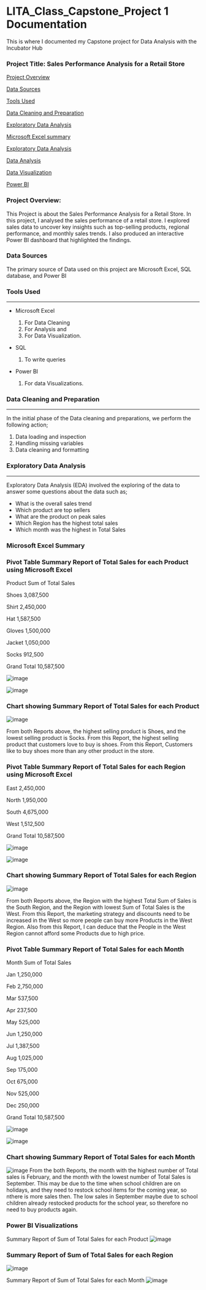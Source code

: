 
# LITA_Class_Capstone_Project 1 Documentation
This is where I documented my Capstone project for Data Analysis with the Incubator Hub
### Project Title: Sales Performance Analysis for a Retail Store

[Project Overview](#project-overview)

[Data Sources](#data-sources)

[Tools Used](#tools-used)

[Data Cleaning and Preparation](#data-cleaning-and-preparation)

[Exploratory Data Analysis](#exploratory-data-analysis)

[Microsoft Excel summary](#microsoft-excel-summary)

[Exploratory Data Analysis](#exploratory-data-analysis)

[Data Analysis](#data-analysis)

[Data Visualization](#data-visualization)

[Power BI](#power-BI)






### Project Overview: 
This Project is about the Sales Performance Analysis for a Retail Store.
In this project, I analysed the sales performance of a retail store.
I explored sales data to uncover key insights such as top-selling products, regional
performance, and monthly sales trends. I also produced an interactive Power BI
dashboard that highlighted the findings.


### Data Sources
The primary source of Data used on this project are Microsoft Excel, SQL database, and Power BI



### Tools Used
---
- Microsoft Excel 
   1. For Data Cleaning
   2. For Analysis and
   3. For Data Visualization.

- SQL
   1. To write queries

- Power BI
  1. For data Visualizations.


### Data Cleaning and Preparation
---
In the initial phase of the Data cleaning and preparations, we perform the following action;
1. Data loading and inspection
2. Handling missing variables
3. Data cleaning and formatting

  ### Exploratory Data Analysis
---
Exploratory Data Analysis (EDA) involved the exploring of the data to answer some questions about the data such as;
- What is the overall sales trend
- Which product are top sellers
- What are the product on peak sales
- Which Region has the highest total sales
- Which month was the highest in Total Sales




### Microsoft Excel Summary
### Pivot Table Summary Report of Total Sales for each Product using Microsoft Excel

Product	 Sum of Total Sales 

Shoes	 3,087,500 

Shirt	 2,450,000 

Hat	 1,587,500 

Gloves	 1,500,000 

Jacket	 1,050,000 

Socks	 912,500 

Grand Total	 10,587,500 

![image](https://github.com/user-attachments/assets/0c46a85f-36d9-43e1-a87a-dbceb59734df)

![image](https://github.com/user-attachments/assets/21fa53e7-5016-42a1-84da-d727f5792de3)


### Chart showing Summary Report of Total Sales for each Product
![image](https://github.com/user-attachments/assets/6534d53d-0756-470c-97f5-450b316a1919)

From both Reports above, the highest selling product is Shoes, and the lowest selling product is Socks.
From this Report, the highest selling product that customers love to buy is shoes.
From this Report, Customers like to buy shoes more than any other product in the store.


### Pivot Table Summary Report of Total Sales for each Region using Microsoft Excel

East	 2,450,000 

North	 1,950,000 

South	 4,675,000 

West	 1,512,500 

Grand Total	 10,587,500 


![image](https://github.com/user-attachments/assets/863a0b3d-307a-4ddb-8602-4a848391d209)


![image](https://github.com/user-attachments/assets/236030c6-57bb-4382-9208-56fe55840c6e)


### Chart showing Summary Report of Total Sales for each Region
![image](https://github.com/user-attachments/assets/3c5c1f29-019e-46a3-8176-61093c47d8ff)

From both Reports above, the Region with the highest Total Sum of Sales is the South Region, and the Region with lowest Sum of Total Sales is the West.
From this Report, the marketing strategy and discounts need to be increased in the West so more people can buy more Products in the West Region.
Also from this Report, I can deduce that the People in the West Region cannot afford some Products due to high price.


### Pivot Table Summary Report of Total Sales for each Month
Month	 Sum of Total Sales 

Jan	 1,250,000 

Feb	 2,750,000 

Mar	 537,500 

Apr	 237,500 

May	 525,000 

Jun	 1,250,000 

Jul	 1,387,500 

Aug	 1,025,000 

Sep	 175,000 

Oct	 675,000 

Nov	 525,000 

Dec	 250,000 

Grand Total	 10,587,500 



![image](https://github.com/user-attachments/assets/8a997d4c-23fa-4097-a2b2-17cde9751cb3)


![image](https://github.com/user-attachments/assets/210051fd-e89f-4882-a382-a1e1cc9eb96f)



### Chart showing Summary Report of Total Sales for each Month
![image](https://github.com/user-attachments/assets/0174f649-0062-4d3c-a160-3ec7edd5a7c1)
From the both Reports, the month with the highest number of Total sales is February, and the month with the lowest number of Total Sales is September.
This may be due to the time when school children are on holidays, and they need to restock school items for the coming year, so nthere is more sales then.
The low sales in September maybe due to school children already restocked products for the school year, so therefore no need to buy products again.






### Power BI Visualizations
Summary Report of Sum of Total Sales for each Product
![image](https://github.com/user-attachments/assets/e460a745-394c-405c-9703-164b680c7598)





### Summary Report of Sum of Total Sales for each Region
![image](https://github.com/user-attachments/assets/5cb86bcd-2ecb-4aa3-9247-ae5a6d1dbb8c)


Summary Report of Sum of Total Sales for each Month
![image](https://github.com/user-attachments/assets/8ec203f9-6cfb-45de-a6f6-12fa334bf8b7)








